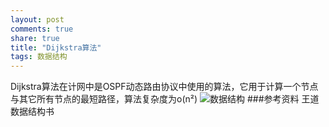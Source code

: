 ```yaml
---
layout: post
comments: true
share: true
title: "Dijkstra算法"
tags: 数据结构
---
```

Dijkstra算法在计网中是OSPF动态路由协议中使用的算法，它用于计算一个节点与其它所有节点的最短路径，算法复杂度为o(n²)
![数据结构](http://hutuxianren.github.io/images/Dijkstra.jpg)
###参考资料
王道数据结构书